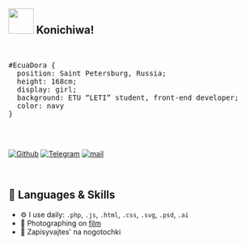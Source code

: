## <img src="https://media.giphy.com/media/VgCDAzcKvsR6OM0uWg/giphy.gif" width="50"> Konichiwa!


<br/>
<pre>
#EcuaDora { 
  position: Saint Petersburg, Russia; 
  height: 168cm; 
  display: girl; 
  background: ETU “LETI” student, front-end developer; 
  color: navy 
}
</pre>
<br/>
<br/>

<p>
  <a href="https://github.com/EcuaDora" target="_blank"><img alt="Github" src="https://img.shields.io/badge/GitHub-%2312100E.svg?&style=for-the-badge&logo=Github&logoColor=white"/></a> 
  <a href="https://t.me/sense_of_sadness" target="_blank"><img alt="Telegram" src="https://img.shields.io/badge/telegram-%231DA1F2.svg?&style=for-the-badge&logo=telegram&logoColor=white"/></a> 
   <a href="mailto: sidorinadasha14.12@gmail.com" target="_blank"><img alt="mail" src="https://img.shields.io/badge/gmail-D14836?&style=for-the-badge&logo=gmail&logoColor=white" /></a>
  
</p>
<br/>

## 🔧 Languages & Skills
<p>
  
  
  - ⚙️ I use daily: `.php`, `.js`, `.html`, `.css`, `.svg`, `.psd`, `.ai`<br/>
  - 🌱 Photographing on [film](https://vk.com/fabula_of_vagus)
  - 💅 Zapisyvajtes' na nogotochki
  
  
  </p>
<br/>
<br/>



